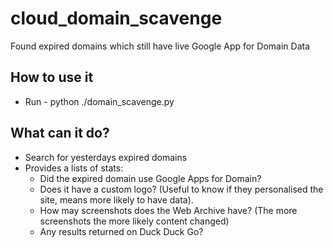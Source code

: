 # cloud_domain_scavenge
Found expired domains which still have live Google App for Domain Data

## How to use it

* Run - python ./domain_scavenge.py

## What can it do?

* Search for yesterdays expired domains
* Provides a lists of stats:
	* Did the expired domain use Google Apps for Domain?
	* Does it have a custom logo? (Useful to know if they personalised the site, means more likely to have data).
	* How may screenshots does the Web Archive have? (The more screenshots the more likely content changed)
	* Any results returned on Duck Duck Go?
